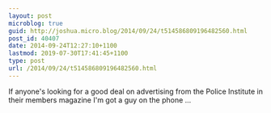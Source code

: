 ```yaml
---
layout: post
microblog: true
guid: http://joshua.micro.blog/2014/09/24/t514586809196482560.html
post_id: 40407
date: 2014-09-24T12:27:10+1100
lastmod: 2019-07-30T17:41:45+1100
type: post
url: /2014/09/24/t514586809196482560.html
---
```

If anyone's looking for a good deal on advertising from the Police Institute in their members magazine I'm got a guy on the phone ...
